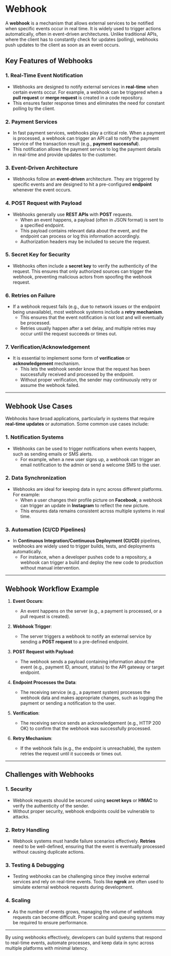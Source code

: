# Webhook

A **webhook** is a mechanism that allows external services to be notified when specific events occur in real time. It is widely used to trigger actions automatically, often in event-driven architectures. Unlike traditional APIs, where the client has to constantly check for updates (polling), webhooks push updates to the client as soon as an event occurs.

## Key Features of Webhooks

### 1. Real-Time Event Notification
- Webhooks are designed to notify external services in **real-time** when certain events occur. For example, a webhook can be triggered when a **pull request** or **merge request** is created in a code repository.
- This ensures faster response times and eliminates the need for constant polling by the client.

### 2. Payment Services
- In fast payment services, webhooks play a critical role. When a payment is processed, a webhook can trigger an API call to notify the payment service of the transaction result (e.g., **payment successful**).
- This notification allows the payment service to log the payment details in real-time and provide updates to the customer.

### 3. Event-Driven Architecture
- Webhooks follow an **event-driven** architecture. They are triggered by specific events and are designed to hit a pre-configured **endpoint** whenever the event occurs.

### 4. POST Request with Payload
- Webhooks generally use **REST APIs** with **POST** requests. 
  - When an event happens, a payload (often in JSON format) is sent to a specified endpoint.
  - This payload contains relevant data about the event, and the endpoint can process or log this information accordingly.
  - Authorization headers may be included to secure the request.

### 5. Secret Key for Security
- Webhooks often include a **secret key** to verify the authenticity of the request. This ensures that only authorized sources can trigger the webhook, preventing malicious actors from spoofing the webhook request.

### 6. Retries on Failure
- If a webhook request fails (e.g., due to network issues or the endpoint being unavailable), most webhook systems include a **retry mechanism**. 
  - This ensures that the event notification is not lost and will eventually be processed.
  - Retries usually happen after a set delay, and multiple retries may occur until the request succeeds or times out.

### 7. Verification/Acknowledgement
- It is essential to implement some form of **verification** or **acknowledgement** mechanism. 
  - This lets the webhook sender know that the request has been successfully received and processed by the endpoint.
  - Without proper verification, the sender may continuously retry or assume the webhook failed.

---

## Webhook Use Cases

Webhooks have broad applications, particularly in systems that require **real-time updates** or automation. Some common use cases include:

### 1. Notification Systems
- Webhooks can be used to trigger notifications when events happen, such as sending emails or SMS alerts.
  - For example, when a new user signs up, a webhook can trigger an email notification to the admin or send a welcome SMS to the user.

### 2. Data Synchronization
- Webhooks are ideal for keeping data in sync across different platforms. For example:
  - When a user changes their profile picture on **Facebook**, a webhook can trigger an update in **Instagram** to reflect the new picture.
  - This ensures data remains consistent across multiple systems in real time.

### 3. Automation (CI/CD Pipelines)
- In **Continuous Integration/Continuous Deployment (CI/CD)** pipelines, webhooks are widely used to trigger builds, tests, and deployments automatically.
  - For instance, when a developer pushes code to a repository, a webhook can trigger a build and deploy the new code to production without manual intervention.

---

## Webhook Workflow Example

1. **Event Occurs**:
   - An event happens on the server (e.g., a payment is processed, or a pull request is created).

2. **Webhook Trigger**:
   - The server triggers a webhook to notify an external service by sending a **POST request** to a pre-defined endpoint.

3. **POST Request with Payload**:
   - The webhook sends a payload containing information about the event (e.g., payment ID, amount, status) to the API gateway or target endpoint.

4. **Endpoint Processes the Data**:
   - The receiving service (e.g., a payment system) processes the webhook data and makes appropriate changes, such as logging the payment or sending a notification to the user.

5. **Verification**:
   - The receiving service sends an acknowledgement (e.g., HTTP 200 OK) to confirm that the webhook was successfully processed.

6. **Retry Mechanism**:
   - If the webhook fails (e.g., the endpoint is unreachable), the system retries the request until it succeeds or times out.

---

## Challenges with Webhooks

### 1. Security
- Webhook requests should be secured using **secret keys** or **HMAC** to verify the authenticity of the sender.
- Without proper security, webhook endpoints could be vulnerable to attacks.

### 2. Retry Handling
- Webhook systems must handle failure scenarios effectively. **Retries** need to be well-defined, ensuring that the event is eventually processed without causing duplicate actions.

### 3. Testing & Debugging
- Testing webhooks can be challenging since they involve external services and rely on real-time events. Tools like **ngrok** are often used to simulate external webhook requests during development.

### 4. Scaling
- As the number of events grows, managing the volume of webhook requests can become difficult. Proper scaling and queuing systems may be required to ensure performance.

---

By using webhooks effectively, developers can build systems that respond to real-time events, automate processes, and keep data in sync across multiple platforms with minimal latency.
